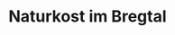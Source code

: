 ---
title: "Naturkost im Bregtal"
url: /furtwangen-im-schwarzwald/naturkost-im-bregtal/
shop: Lebensmittel
---